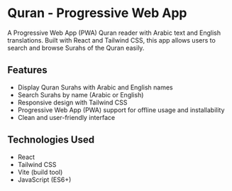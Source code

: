 # Quran - Progressive Web App

A Progressive Web App (PWA) Quran reader with Arabic text and English translations. Built with React and Tailwind CSS, this app allows users to search and browse Surahs of the Quran easily.

## Features

- Display Quran Surahs with Arabic and English names
- Search Surahs by name (Arabic or English)
- Responsive design with Tailwind CSS
- Progressive Web App (PWA) support for offline usage and installability
- Clean and user-friendly interface

## Technologies Used

- React
- Tailwind CSS
- Vite (build tool)
- JavaScript (ES6+)